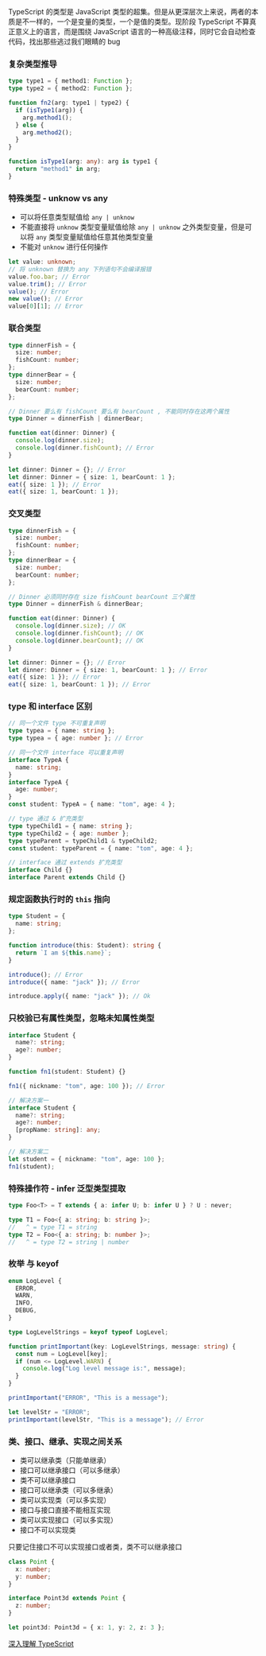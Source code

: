 TypeScript 的类型是 JavaScript 类型的超集。但是从更深层次上来说，两者的本质是不一样的，一个是变量的类型，一个是值的类型。现阶段 TypeScript 不算真正意义上的语言，而是围绕 JavaScript 语言的一种高级注释，同时它会自动检查代码，找出那些逃过我们眼睛的 bug


### 复杂类型推导
```ts
type type1 = { method1: Function };
type type2 = { method2: Function };

function fn2(arg: type1 | type2) {
  if (isType1(arg)) {
    arg.method1();
  } else {
    arg.method2();
  }
}

function isType1(arg: any): arg is type1 {
  return "method1" in arg;
}
```


### 特殊类型 - unknow vs any

- 可以将任意类型赋值给 `any | unknow`
- 不能直接将 `unknow` 类型变量赋值给除 `any | unknow` 之外类型变量，但是可以将 `any` 类型变量赋值给任意其他类型变量
- 不能对 `unknow` 进行任何操作

```ts
let value: unknown;
// 将 unknown 替换为 any 下列语句不会编译报错
value.foo.bar; // Error
value.trim(); // Error
value(); // Error
new value(); // Error
value[0][1]; // Error
```

### 联合类型

```ts
type dinnerFish = {
  size: number;
  fishCount: number;
};
type dinnerBear = {
  size: number;
  bearCount: number;
};

// Dinner 要么有 fishCount 要么有 bearCount , 不能同时存在这两个属性
type Dinner = dinnerFish | dinnerBear;

function eat(dinner: Dinner) {
  console.log(dinner.size);
  console.log(dinner.fishCount); // Error
}

let dinner: Dinner = {}; // Error
let dinner: Dinner = { size: 1, bearCount: 1 };
eat({ size: 1 }); // Error
eat({ size: 1, bearCount: 1 });
```

### 交叉类型

```ts
type dinnerFish = {
  size: number;
  fishCount: number;
};
type dinnerBear = {
  size: number;
  bearCount: number;
};

// Dinner 必须同时存在 size fishCount bearCount 三个属性
type Dinner = dinnerFish & dinnerBear;

function eat(dinner: Dinner) {
  console.log(dinner.size); // OK
  console.log(dinner.fishCount); // OK
  console.log(dinner.bearCount); // OK
}

let dinner: Dinner = {}; // Error
let dinner: Dinner = { size: 1, bearCount: 1 }; // Error
eat({ size: 1 }); // Error
eat({ size: 1, bearCount: 1 }); // Error
```

### type 和 interface 区别

```ts
// 同一个文件 type 不可重复声明
type typea = { name: string };
type typea = { age: number }; // Error

// 同一个文件 interface 可以重复声明
interface TypeA {
  name: string;
}
interface TypeA {
  age: number;
}
const student: TypeA = { name: "tom", age: 4 };

// type 通过 & 扩充类型
type typeChild1 = { name: string };
type typeChild2 = { age: number };
type typeParent = typeChild1 & typeChild2;
const student: typeParent = { name: "tom", age: 4 };

// interface 通过 extends 扩充类型
interface Child {}
interface Parent extends Child {}

```


### 规定函数执行时的 `this` 指向

```ts
type Student = {
  name: string;
};

function introduce(this: Student): string {
  return `I am ${this.name}`;
}

introduce(); // Error
introduce({ name: "jack" }); // Error

introduce.apply({ name: "jack" }); // Ok
```

### 只校验已有属性类型，忽略未知属性类型

```ts
interface Student {
  name?: string;
  age?: number;
}

function fn1(student: Student) {}

fn1({ nickname: "tom", age: 100 }); // Error

// 解决方案一
interface Student {
  name?: string;
  age?: number;
  [propName: string]: any;
}

// 解决方案二
let student = { nickname: "tom", age: 100 };
fn1(student);
```

### 特殊操作符 - infer 泛型类型提取

```ts
type Foo<T> = T extends { a: infer U; b: infer U } ? U : never;

type T1 = Foo<{ a: string; b: string }>;
//   ^ = type T1 = string
type T2 = Foo<{ a: string; b: number }>;
//   ^ = type T2 = string | number
```

### 枚举 与 keyof

```ts
enum LogLevel {
  ERROR,
  WARN,
  INFO,
  DEBUG,
}

type LogLevelStrings = keyof typeof LogLevel;

function printImportant(key: LogLevelStrings, message: string) {
  const num = LogLevel[key];
  if (num <= LogLevel.WARN) {
    console.log("Log level message is:", message);
  }
}

printImportant("ERROR", "This is a message");

let levelStr = "ERROR";
printImportant(levelStr, "This is a message"); // Error
```

### 类、接口、继承、实现之间关系

- 类可以继承类（只能单继承）
- 接口可以继承接口（可以多继承）
- 类不可以继承接口
- 接口可以继承类（可以多继承）
- 类可以实现类（可以多实现）
- 接口与接口直接不能相互实现
- 类可以实现接口（可以多实现）
- 接口不可以实现类

只要记住接口不可以实现接口或者类，类不可以继承接口

```ts
class Point {
  x: number;
  y: number;
}

interface Point3d extends Point {
  z: number;
}

let point3d: Point3d = { x: 1, y: 2, z: 3 };
```


[深入理解 TypeScript](https://github.com/jkchao/typescript-book-chinese)
